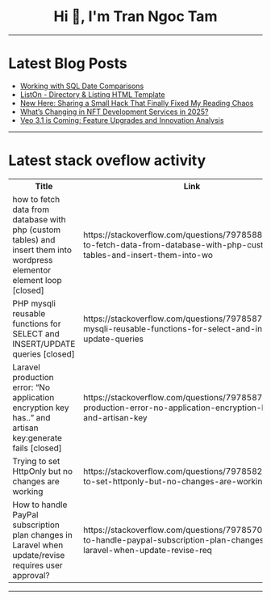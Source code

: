 <h1 align="center">Hi 👋, I'm Tran Ngoc Tam</h1>

---

# Latest Blog Posts 
<!-- BLOG-POST-LIST:START -->
- [Working with SQL Date Comparisons](https://dev.to/dbvismarketing/working-with-sql-date-comparisons-4a9e)
- [ListOn - Directory &amp; Listing HTML Template](https://dev.to/packmycode/liston-directory-listing-html-template-dhc)
- [New Here: Sharing a Small Hack That Finally Fixed My Reading Chaos](https://dev.to/readsoon/new-here-sharing-a-small-hack-that-finally-fixed-my-reading-chaos-37ic)
- [What’s Changing in NFT Development Services in 2025?](https://dev.to/whitmanmark/whats-changing-in-nft-development-services-in-2025-jf1)
- [Veo 3.1 is Coming: Feature Upgrades and Innovation Analysis](https://dev.to/juddiy/veo-31-is-coming-feature-upgrades-and-innovation-analysis-1alp)
<!-- BLOG-POST-LIST:END -->

---

# Latest stack oveflow activity
<table>
  <tr><th>Title</th><th>Link</th></tr>
  <!-- STACKOVERFLOW:START --><tr><td>how to fetch data from database with php &lpar;custom tables&rpar; and insert them into wordpress elementor element loop [closed]</td><td>https://stackoverflow.com/questions/79785889/how-to-fetch-data-from-database-with-php-custom-tables-and-insert-them-into-wo</td></tr><tr><td>PHP mysqli reusable functions for SELECT and INSERT/UPDATE queries [closed]</td><td>https://stackoverflow.com/questions/79785872/php-mysqli-reusable-functions-for-select-and-insert-update-queries</td></tr><tr><td>Laravel production error: “No application encryption key has..” and artisan key:generate fails [closed]</td><td>https://stackoverflow.com/questions/79785870/laravel-production-error-no-application-encryption-key-has-and-artisan-key</td></tr><tr><td>Trying to set HttpOnly but no changes are working</td><td>https://stackoverflow.com/questions/79785828/trying-to-set-httponly-but-no-changes-are-working</td></tr><tr><td>How to handle PayPal subscription plan changes in Laravel when update/revise requires user approval?</td><td>https://stackoverflow.com/questions/79785706/how-to-handle-paypal-subscription-plan-changes-in-laravel-when-update-revise-req</td></tr><!-- STACKOVERFLOW:END -->
</table>

---


